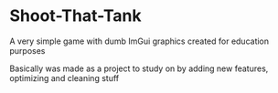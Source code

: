 # Shoot-That-Tank
A very simple game with dumb ImGui graphics created for education purposes

Basically was made as a project to study on by adding new features, optimizing and cleaning stuff
